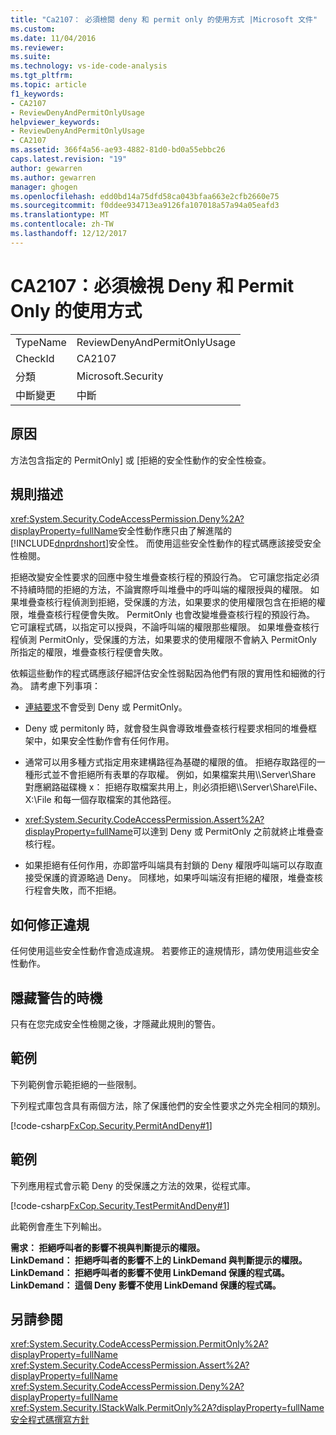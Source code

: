 ```yaml
---
title: "Ca2107： 必須檢閱 deny 和 permit only 的使用方式 |Microsoft 文件"
ms.custom: 
ms.date: 11/04/2016
ms.reviewer: 
ms.suite: 
ms.technology: vs-ide-code-analysis
ms.tgt_pltfrm: 
ms.topic: article
f1_keywords:
- CA2107
- ReviewDenyAndPermitOnlyUsage
helpviewer_keywords:
- ReviewDenyAndPermitOnlyUsage
- CA2107
ms.assetid: 366f4a56-ae93-4882-81d0-bd0a55ebbc26
caps.latest.revision: "19"
author: gewarren
ms.author: gewarren
manager: ghogen
ms.openlocfilehash: edd0bd14a75dfd58ca043bfaa663e2cfb2660e75
ms.sourcegitcommit: f0ddee934713ea9126fa107018a57a94a05eafd3
ms.translationtype: MT
ms.contentlocale: zh-TW
ms.lasthandoff: 12/12/2017
---
```

# <a name="ca2107-review-deny-and-permit-only-usage"></a>CA2107：必須檢視 Deny 和 Permit Only 的使用方式
|||  
|-|-|  
|TypeName|ReviewDenyAndPermitOnlyUsage|  
|CheckId|CA2107|  
|分類|Microsoft.Security|  
|中斷變更|中斷|  
  
## <a name="cause"></a>原因  
 方法包含指定的 PermitOnly] 或 [拒絕的安全性動作的安全性檢查。  
  
## <a name="rule-description"></a>規則描述  
 <xref:System.Security.CodeAccessPermission.Deny%2A?displayProperty=fullName>安全性動作應只由了解進階的[!INCLUDE[dnprdnshort](../code-quality/includes/dnprdnshort_md.md)]安全性。 而使用這些安全性動作的程式碼應該接受安全性檢閱。  
  
 拒絕改變安全性要求的回應中發生堆疊查核行程的預設行為。 它可讓您指定必須不持續時間的拒絕的方法，不論實際呼叫堆疊中的呼叫端的權限授與的權限。 如果堆疊查核行程偵測到拒絕，受保護的方法，如果要求的使用權限包含在拒絕的權限，堆疊查核行程便會失敗。 PermitOnly 也會改變堆疊查核行程的預設行為。 它可讓程式碼，以指定可以授與，不論呼叫端的權限那些權限。 如果堆疊查核行程偵測 PermitOnly，受保護的方法，如果要求的使用權限不會納入 PermitOnly 所指定的權限，堆疊查核行程便會失敗。  
  
 依賴這些動作的程式碼應該仔細評估安全性弱點因為他們有限的實用性和細微的行為。 請考慮下列事項：  
  
-   [連結要求](/dotnet/framework/misc/link-demands)不會受到 Deny 或 PermitOnly。  
  
-   Deny 或 permitonly 時，就會發生與會導致堆疊查核行程要求相同的堆疊框架中，如果安全性動作會有任何作用。  
  
-   通常可以用多種方式指定用來建構路徑為基礎的權限的值。 拒絕存取路徑的一種形式並不會拒絕所有表單的存取權。 例如，如果檔案共用\\\Server\Share 對應網路磁碟機 x： 拒絕存取檔案共用上，則必須拒絕\\\Server\Share\File、 X:\File 和每一個存取檔案的其他路徑。  
  
-   <xref:System.Security.CodeAccessPermission.Assert%2A?displayProperty=fullName>可以達到 Deny 或 PermitOnly 之前就終止堆疊查核行程。  
  
-   如果拒絕有任何作用，亦即當呼叫端具有封鎖的 Deny 權限呼叫端可以存取直接受保護的資源略過 Deny。 同樣地，如果呼叫端沒有拒絕的權限，堆疊查核行程會失敗，而不拒絕。  
  
## <a name="how-to-fix-violations"></a>如何修正違規  
 任何使用這些安全性動作會造成違規。 若要修正的違規情形，請勿使用這些安全性動作。  
  
## <a name="when-to-suppress-warnings"></a>隱藏警告的時機  
 只有在您完成安全性檢閱之後，才隱藏此規則的警告。  
  
## <a name="example"></a>範例  
 下列範例會示範拒絕的一些限制。  
  
 下列程式庫包含具有兩個方法，除了保護他們的安全性要求之外完全相同的類別。  
  
 [!code-csharp[FxCop.Security.PermitAndDeny#1](../code-quality/codesnippet/CSharp/ca2107-review-deny-and-permit-only-usage_1.cs)]  
  
## <a name="example"></a>範例  
 下列應用程式會示範 Deny 的受保護之方法的效果，從程式庫。  
  
 [!code-csharp[FxCop.Security.TestPermitAndDeny#1](../code-quality/codesnippet/CSharp/ca2107-review-deny-and-permit-only-usage_2.cs)]  
  
 此範例會產生下列輸出。  
  
 **需求： 拒絕呼叫者的影響不視與判斷提示的權限。**  
**LinkDemand： 拒絕呼叫者的影響不上的 LinkDemand 與判斷提示的權限。**  
**LinkDemand： 拒絕呼叫者的影響不使用 LinkDemand 保護的程式碼。**  
**LinkDemand： 這個 Deny 影響不使用 LinkDemand 保護的程式碼。**   
## <a name="see-also"></a>另請參閱  
 <xref:System.Security.CodeAccessPermission.PermitOnly%2A?displayProperty=fullName>   
 <xref:System.Security.CodeAccessPermission.Assert%2A?displayProperty=fullName>   
 <xref:System.Security.CodeAccessPermission.Deny%2A?displayProperty=fullName>   
 <xref:System.Security.IStackWalk.PermitOnly%2A?displayProperty=fullName>   
 [安全程式碼撰寫方針](/dotnet/standard/security/secure-coding-guidelines)   

